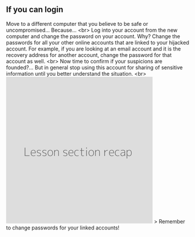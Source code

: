 
## If you can login

Move to a different computer that you believe to be safe or uncompromised... Because...
&lt;br&gt;
Log into your account from the new computer and change the password on your account. Why? Change the passwords for all your other online accounts that are linked to your hijacked account. For example, if you are looking at an email account and it is the recovery address for another account, change the password for that account as well.
&lt;br&gt;
Now time to confirm if your suspicions are founded?... But in general stop using this account for sharing of sensitive information until you better understand the situation.
&lt;br&gt;
![](recap.png)
&gt; Remember to change passwords for your linked accounts!
